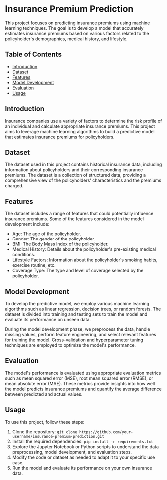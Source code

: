 # Insurance Premium Prediction

This project focuses on predicting insurance premiums using machine learning techniques. The goal is to develop a model that accurately estimates insurance premiums based on various factors related to the policyholder's demographics, medical history, and lifestyle.

## Table of Contents
- [Introduction](#introduction)
- [Dataset](#dataset)
- [Features](#features)
- [Model Development](#model-development)
- [Evaluation](#evaluation)
- [Usage](#usage)

## Introduction

Insurance companies use a variety of factors to determine the risk profile of an individual and calculate appropriate insurance premiums. This project aims to leverage machine learning algorithms to build a predictive model that estimates insurance premiums for policyholders.

## Dataset

The dataset used in this project contains historical insurance data, including information about policyholders and their corresponding insurance premiums. The dataset is a collection of structured data, providing a comprehensive view of the policyholders' characteristics and the premiums charged.

## Features

The dataset includes a range of features that could potentially influence insurance premiums. Some of the features considered in the model development include:

- Age: The age of the policyholder.
- Gender: The gender of the policyholder.
- BMI: The Body Mass Index of the policyholder.
- Medical History: Details about the policyholder's pre-existing medical conditions.
- Lifestyle Factors: Information about the policyholder's smoking habits, exercise routine, etc.
- Coverage Type: The type and level of coverage selected by the policyholder.

## Model Development

To develop the predictive model, we employ various machine learning algorithms such as linear regression, decision trees, or random forests. The dataset is divided into training and testing sets to train the model and evaluate its performance on unseen data.

During the model development phase, we preprocess the data, handle missing values, perform feature engineering, and select relevant features for training the model. Cross-validation and hyperparameter tuning techniques are employed to optimize the model's performance.

## Evaluation

The model's performance is evaluated using appropriate evaluation metrics such as mean squared error (MSE), root mean squared error (RMSE), or mean absolute error (MAE). These metrics provide insights into how well the model predicts insurance premiums and quantify the average difference between predicted and actual values.

## Usage

To use this project, follow these steps:

1. Clone the repository: `git clone https://github.com/your-username/insurance-premium-prediction.git`
2. Install the required dependencies: `pip install -r requirements.txt`
3. Explore the Jupyter Notebook or Python scripts to understand the data preprocessing, model development, and evaluation steps.
4. Modify the code or dataset as needed to adapt it to your specific use case.
5. Run the model and evaluate its performance on your own insurance data.

